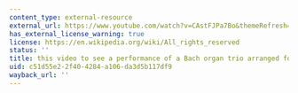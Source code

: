 ```yaml
---
content_type: external-resource
external_url: https://www.youtube.com/watch?v=CAstFJPa7Bo&themeRefresh=1
has_external_license_warning: true
license: https://en.wikipedia.org/wiki/All_rights_reserved
status: ''
title: this video to see a performance of a Bach organ trio arranged for two keyboards
uid: c51d55e2-2f40-4284-a106-da3d5b117df9
wayback_url: ''
---
```

